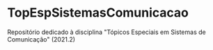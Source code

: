 # TopEspSistemasComunicacao
Repositório dedicado à disciplina "Tópicos Especiais em Sistemas de Comunicação" (2021.2)

